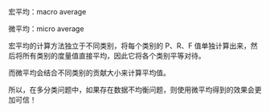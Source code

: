 宏平均：macro average

微平均：micro average

宏平均的计算方法独立于不同类别，将每个类别的 P、R、F 值单独计算出来，然后将所有类别的度量值直接平均，因此它将各个类别平等对待。

而微平均会结合不同类别的贡献大小来计算平均值。

所以，在多分类问题中，如果存在数据不均衡问题，则使用微平均得到的效果会更加可信！
